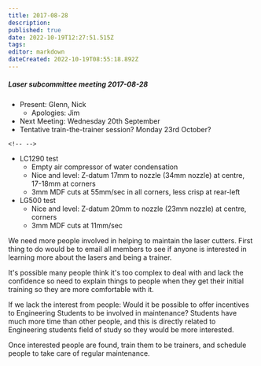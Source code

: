 ```yaml
---
title: 2017-08-28
description: 
published: true
date: 2022-10-19T12:27:51.515Z
tags: 
editor: markdown
dateCreated: 2022-10-19T08:55:18.892Z
---
```


##### Laser subcommittee meeting 2017-08-28

-   Present: Glenn, Nick
    -   Apologies: Jim
-   Next Meeting: Wednesday 20th September
-   Tentative train-the-trainer session? Monday 23rd October?

```{=html}
<!-- -->
```
-   LC1290 test
    -   Empty air compressor of water condensation
    -   Nice and level: Z-datum 17mm to nozzle (34mm nozzle) at centre, 17-18mm at corners
    -   3mm MDF cuts at 55mm/sec in all corners, less crisp at rear-left
-   LG500 test
    -   Nice and level: Z-datum 20mm to nozzle (23mm nozzle) at centre, corners
    -   3mm MDF cuts at 11mm/sec

We need more people involved in helping to maintain the laser cutters. First thing to do would be to email all members to see if anyone is interested in learning more about the lasers and being a trainer.

It's possible many people think it's too complex to deal with and lack the confidence so need to explain things to people when they get their initial training so they are more comfortable with it.

If we lack the interest from people: Would it be possible to offer incentives to Engineering Students to be involved in maintenance? Students have much more time than other people, and this is directly related to Engineering students field of study so they would be more interested.

Once interested people are found, train them to be trainers, and schedule people to take care of regular maintenance.
